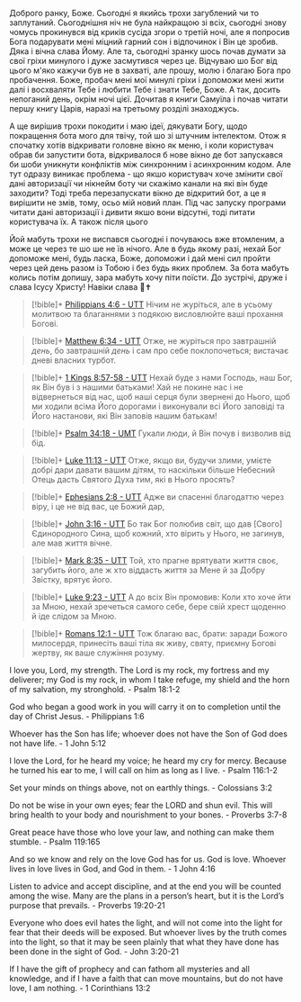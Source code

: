 Доброго ранку, Боже. Сьогодні я якийсь трохи загублений чи то заплутаний. Сьогоднішня ніч не була найкращою зі всіх, сьогодні знову чомусь прокинувся від криків сусіда згори о третій ночі, але я попросив Бога подарувати мені міцний гарний сон і відпочинок і Він це зробив. Дяка і вічна слава Йому. Але та, сьогодні зранку шось почав думати за свої гріхи минулого і дуже засмутився через це. Відчуваю шо Бог від цього м'яко кажучи був не в захваті, але прошу, молю і благаю Бога про пробачення. Боже, пробач мені мої минулі гріхи і допоможи мені жити далі і восхваляти Тебе і любити Тебе і знати Тебе, Боже. А так, досить непоганий день, окрім ночі цієї. Дочитав я книги Самуїла і почав читати першу книгу Царів, наразі на третьому розділі знаходжусь.

А ще вирішив трохи покодити і маю ідеї, дякувати Богу, щодо покращення бота мого для твічу, той шо зі штучним інтелектом. Отож я спочатку хотів відкривати головне вікно як меню, і коли користувач обрав би запустити бота, відкривалося б нове вікно де бот запускався би шоби уникнути конфліктів між синхронним і асинхронним кодом. Але тут одразу виникає проблема - що якшо користувач хоче змінити свої дані авторизації чи нікнейм боту чи скажімо канали на які він буде заходити? Тоді треба перезапускати вікно де відкритий бот, а це я вирішити не змів, тому, осьо мій новий план. Під час запуску програми читати дані авторизації і дивити якшо вони відсутні, тоді питати користувача їх. А також після цього

Йой мабуть трохи не виспався сьогодні і почуваюсь вже втомленим, а може це через те шо ше не їв нічого. Але в будь якому разі, нехай Бог допоможе мені, будь ласка, Боже, допоможи і дай мені сил пройти через цей день разом із Тобою і без будь яких проблем. За бота мабуть колись потім допишу, зара мабуть хочу піти поїсти. До зустрічі, друже і слава Ісусу Христу! Навіки слава 🙏✝️

> [!bible]+ [Philippians 4:6 - UTT](https://bolls.life/UTT/50/4/)
> Нічим не журіться, але в усьому молитвою та благаннями з подякою висловлюйте ваші прохання Богові.

> [!bible]+ [Matthew 6:34 - UTT](https://bolls.life/UTT/40/6/)
> Отже, не журіться про завтрашній <i>день</i>, бо завтрашній <i>день</i> і сам про себе поклопочеться; вистачає дневі власних турбот.

> [!bible]+ [1 Kings 8:57-58 - UTT](https://bolls.life/UTT/11/8/)
> Нехай буде з нами Господь, наш Бог, як Він був і з нашими батьками! Хай не покине нас і не відвернеться від нас, щоб наші серця були звернені до Нього, щоб ми ходили всіма Його дорогами і виконували всі Його заповіді та Його настанови, які Він заповів нашим батькам!

> [!bible]+ [Psalm 34:18 - UMT](<[https://bolls.life/UTT/19/34/](https://www.bible.com/bible/204/psa.34.18)>)
> Гукали люди, й Він почув і визволив від бід.

> [!bible]+ [Luke 11:13 - UTT](https://bolls.life/UTT/42/11/)
> Отже, якщо ви, будучи злими, умієте добрі дари давати вашим дітям, то наскільки більше Небесний Отець дасть Святого Духа тим, які в Нього просять?

> [!bible]+ [Ephesians 2:8 - UTT](https://bolls.life/UTT/49/2/)
> Адже ви спасенні благодаттю через віру, і це не від вас, це Божий дар,

> [!bible]+ [John 3:16 - UTT](https://bolls.life/UTT/43/3/)
> Бо так Бог полюбив світ, що дав [Свого] Єдинородного Сина, щоб кожний, хто вірить у Нього, не загинув, але мав життя вічне.

> [!bible]+ [Mark 8:35 - UTT](https://bolls.life/UTT/41/8/)
> Той, хто прагне врятувати життя своє, загубить його, але ж хто віддасть життя за Мене й за Добру Звістку, врятує його.

> [!bible]+ [Luke 9:23 - UTT](https://bolls.life/UTT/42/9/)
> А до всіх Він промовив: Коли хто хоче йти за Мною, нехай зречеться самого себе, бере свій хрест щоденно й іде слідом за Мною.

> [!bible]+ [Romans 12:1 - UTT](https://bolls.life/UTT/45/12/)
> Тож благаю вас, брати: заради Божого милосердя, принесіть ваші тіла як живу, святу, приємну Богові жертву, як ваше служіння розуму.

I love you, Lord, my strength. The Lord is my rock, my fortress and my deliverer; my God is my rock, in whom I take refuge, my shield and the horn of my salvation, my stronghold. - Psalm 18:1-2

God who began a good work in you will carry it on to completion until the day of Christ Jesus. - Philippians 1:6

Whoever has the Son has life; whoever does not have the Son of God does not have life. - 1 John 5:12

I love the Lord, for he heard my voice; he heard my cry for mercy. Because he turned his ear to me, I will call on him as long as I live. - Psalm 116:1-2

Set your minds on things above, not on earthly things. - Colossians 3:2

Do not be wise in your own eyes; fear the LORD and shun evil. This will bring health to your body and nourishment to your bones. - Proverbs 3:7-8

Great peace have those who love your law, and nothing can make them stumble. - Psalm 119:165

And so we know and rely on the love God has for us. God is love. Whoever lives in love lives in God, and God in them. - 1 John 4:16

Listen to advice and accept discipline, and at the end you will be counted among the wise. Many are the plans in a person’s heart, but it is the Lord’s purpose that prevails. - Proverbs 19:20-21

Everyone who does evil hates the light, and will not come into the light for fear that their deeds will be exposed. But whoever lives by the truth comes into the light, so that it may be seen plainly that what they have done has been done in the sight of God. - John 3:20-21

If I have the gift of prophecy and can fathom all mysteries and all knowledge, and if I have a faith that can move mountains, but do not have love, I am nothing. - 1 Corinthians 13:2
